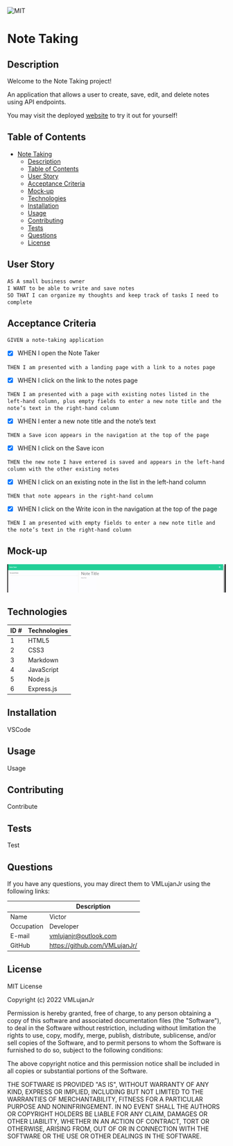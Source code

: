 ![MIT](https://img.shields.io/badge/License-MIT-blue)
# Note Taking

## Description

Welcome to the Note Taking project!

An application that allows a user to create, save, edit, and delete notes using API endpoints.

You may visit the deployed [website](https://VMLujanJr.github.io/note-taking/) to try it out for yourself!

## Table of Contents

- [Note Taking](#note-taking)
  - [Description](#description)
  - [Table of Contents](#table-of-contents)
  - [User Story](#user-story)
  - [Acceptance Criteria](#acceptance-criteria)
  - [Mock-up](#mock-up)
  - [Technologies](#technologies)
  - [Installation](#installation)
  - [Usage](#usage)
  - [Contributing](#contributing)
  - [Tests](#tests)
  - [Questions](#questions)
  - [License](#license)

## User Story

~~~
AS A small business owner
I WANT to be able to write and save notes
SO THAT I can organize my thoughts and keep track of tasks I need to complete
~~~

## Acceptance Criteria

~~~
GIVEN a note-taking application
~~~

- [x] WHEN I open the Note Taker
~~~
THEN I am presented with a landing page with a link to a notes page
~~~

- [x] WHEN I click on the link to the notes page
~~~
THEN I am presented with a page with existing notes listed in the left-hand column, plus empty fields to enter a new note title and the note’s text in the right-hand column
~~~

- [x] WHEN I enter a new note title and the note’s text
~~~
THEN a Save icon appears in the navigation at the top of the page
~~~

- [x] WHEN I click on the Save icon
~~~
THEN the new note I have entered is saved and appears in the left-hand column with the other existing notes
~~~

- [x] WHEN I click on an existing note in the list in the left-hand column
~~~
THEN that note appears in the right-hand column
~~~

- [x] WHEN I click on the Write icon in the navigation at the top of the page
~~~
THEN I am presented with empty fields to enter a new note title and the note’s text in the right-hand column
~~~

## Mock-up

![mockup](./public/assets/images/mock-up.gif)

## Technologies
| ID # | Technologies |
| --- | --- |
| 1 | HTML5 |
| 2 | CSS3 |
| 3 | Markdown |
| 4 | JavaScript |
| 5 | Node.js |
| 6 | Express.js |

## Installation

VSCode

## Usage

Usage

## Contributing

Contribute

## Tests

Test

## Questions

If you have any questions, you may direct them to VMLujanJr using the following links:

| | Description |
| --- | --- |
| Name | Victor |
| Occupation | Developer |
| E-mail | <vmlujanjr@outlook.com> |
| GitHub | <https://github.com/VMLujanJr/> |

## License

MIT License

Copyright (c) 2022 VMLujanJr

Permission is hereby granted, free of charge, to any person obtaining a copy
of this software and associated documentation files (the "Software"), to deal
in the Software without restriction, including without limitation the rights
to use, copy, modify, merge, publish, distribute, sublicense, and/or sell
copies of the Software, and to permit persons to whom the Software is
furnished to do so, subject to the following conditions:

The above copyright notice and this permission notice shall be included in all
copies or substantial portions of the Software.

THE SOFTWARE IS PROVIDED "AS IS", WITHOUT WARRANTY OF ANY KIND, EXPRESS OR
IMPLIED, INCLUDING BUT NOT LIMITED TO THE WARRANTIES OF MERCHANTABILITY,
FITNESS FOR A PARTICULAR PURPOSE AND NONINFRINGEMENT. IN NO EVENT SHALL THE
AUTHORS OR COPYRIGHT HOLDERS BE LIABLE FOR ANY CLAIM, DAMAGES OR OTHER
LIABILITY, WHETHER IN AN ACTION OF CONTRACT, TORT OR OTHERWISE, ARISING FROM,
OUT OF OR IN CONNECTION WITH THE SOFTWARE OR THE USE OR OTHER DEALINGS IN THE
SOFTWARE.